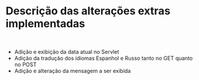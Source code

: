<h1>Descrição das alterações extras implementadas</h1>
<br>
<ul>
    <li>Adição e exibição da data atual no Servlet</li>
    <li>Adição da tradução dos idiomas Espanhol e Russo tanto no GET quanto no POST</li>
    <li>Adição e alteração da mensagem a ser exibida</li>
</ul>

